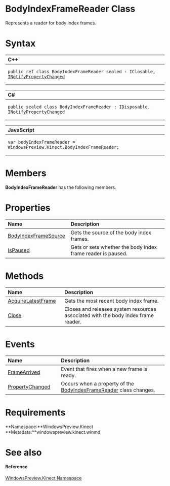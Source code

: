 BodyIndexFrameReader Class  
==========================  

Represents a reader for body index frames. <span id="syntaxSection"></span>

Syntax  
======  

<table>
<colgroup>
<col width="100%" />
</colgroup>
<thead>
<tr class="header">
<th align="left">C++</th>
</tr>
</thead>
<tbody>
<tr class="odd">
<td align="left"><pre><code>public ref class BodyIndexFrameReader sealed : IClosable, <a href="../Data/INotifyPropertyChanged.md">INotifyPropertyChanged</a></code></pre></td>
</tr>
</tbody>
</table>

<table>
<colgroup>
<col width="100%" />
</colgroup>
<thead>
<tr class="header">
<th align="left">C#</th>
</tr>
</thead>
<tbody>
<tr class="odd">
<td align="left"><pre><code>public sealed class BodyIndexFrameReader : IDisposable, <a href="../Data/INotifyPropertyChanged.md">INotifyPropertyChanged</a></code></pre></td>
</tr>
</tbody>
</table>

<table>
<colgroup>
<col width="100%" />
</colgroup>
<thead>
<tr class="header">
<th align="left">JavaScript</th>
</tr>
</thead>
<tbody>
<tr class="odd">
<td align="left"><pre><code>var bodyIndexFrameReader = WindowsPreview.Kinect.BodyIndexFrameReader;</code></pre></td>
</tr>
</tbody>
</table>

<span id="classMembersSection"></span>

Members  
=======  

**BodyIndexFrameReader** has the following members.  

<span id="publicpropertiesSection"></span>

Properties  
==========  

<table>
<colgroup>
<col width="30%" />
<col width="60%" />
</colgroup>
<thead>
<tr class="header">
<th align="left">Name</th>
<th align="left">Description</th>
</tr>
</thead>
<tbody>
<tr class="odd">
<td align="left"><a href="BodyIndexFrameReader_Class/Properties/BodyIndexFrameSource.md">BodyIndexFrameSource</a></td>
<td align="left">Gets the source of the body index frames.</td>
</tr>
<tr class="even">
<td align="left"><a href="BodyIndexFrameReader_Class/Properties/IsPaused_Property.md">IsPaused</a></td>
<td align="left">Gets or sets whether the body index frame reader is paused.</td>
</tr>
</tbody>
</table>

<span id="publicmethodsSection"></span>

Methods  
=======  

<table>
<colgroup>
<col width="30%" />
<col width="60%" />
</colgroup>
<thead>
<tr class="header">
<th align="left">Name</th>
<th align="left">Description</th>
</tr>
</thead>
<tbody>
<tr class="odd">
<td align="left"><a href="BodyIndexFrameReader_Class/Methods/AcquireLatestFrame_Method.md">AcquireLatestFrame</a></td>
<td align="left">Gets the most recent body index frame.</td>
</tr>
<tr class="even">
<td align="left"><a href="BodyIndexFrameReader_Class/Methods/Close_Method.md">Close</a></td>
<td align="left">Closes and releases system resources associated with the body index frame reader.</td>
</tr>
</tbody>
</table>

<span id="publiceventsSection"></span>

Events  
======  

<table>
<colgroup>
<col width="30%" />
<col width="60%" />
</colgroup>
<thead>
<tr class="header">
<th align="left">Name</th>
<th align="left">Description</th>
</tr>
</thead>
<tbody>
<tr class="odd">
<td align="left"><a href="BodyIndexFrameReader_Class/Events/FrameArrived_Event.md">FrameArrived</a></td>
<td align="left">Event that fires when a new frame is ready.</td>
</tr>
<tr class="even">
<td align="left"><a href="BodyIndexFrameReader_Class/Events/PropertyChanged_Event.md">PropertyChanged</a></td>
<td align="left">Occurs when a property of the <a href="">BodyIndexFrameReader</a> class changes.</td>
</tr>
</tbody>
</table>

<span id="requirements"></span>

Requirements  
============  

**Namespace:**WindowsPreview.Kinect  
**Metadata:**windowspreview.kinect.winmd  

<span id="ID4E6"></span>

See also  
========  

<span id="ID4EBB"></span>
#### Reference  

[WindowsPreview.Kinect Namespace](../Kinect.md)  



<!--Please do not edit the data in the comment block below.-->
<!--
TOCTitle : BodyIndexFrameReader Class
RLTitle : BodyIndexFrameReader Class
KeywordK : BodyIndexFrameReader class, about
HelpPriority : 2
TopicType : apiref
KeywordF : WindowsPreview.Kinect.BodyIndexFrameReader
KeywordF : BodyIndexFrameReader
KeywordF : WindowsPreview.Kinect.BodyIndexFrameReader
KeywordA : T:WindowsPreview.Kinect.BodyIndexFrameReader
AssetID : T:WindowsPreview.Kinect.BodyIndexFrameReader
Locale : en-us
CommunityContent : 1
APIType : Managed
APILocation : windowspreview.kinect.winmd
APIName : WindowsPreview.Kinect.BodyIndexFrameReader
TargetOS : Windows
TopicType : kbSyntax
DevLang : VB
DevLang : CSharp
DevLang : JavaScript
DevLang : C++
DocSet : K4Wv2
ProjType : K4Wv2Proj
Technology : Kinect for Windows
Product : Kinect for Windows SDK v2
productversion : 20
-->
